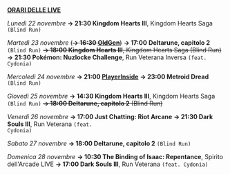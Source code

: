 <b><u>ORARI DELLE LIVE</u></b>

<i>Lunedì 22 novembre</i>
<b>→ 21:30 Kingdom Hearts III</b>, Kingdom Hearts Saga <code>(Blind Run)</code>

<i>Martedì 23 novembre</i>
<s>(<b>→ 16:30 <a href="https://www.twitch.tv/oldgenproject">OldGen</a></b>)</s>
<b>→ 17:00</b> <b>Deltarune, capitolo 2</b> <code>(Blind Run)</code>
<s><b>→ 18:00 Kingdom Hearts III</b>, Kingdom Hearts Saga (Blind Run)</s>
<b>→ 21:30 Pokémon: Nuzlocke Challenge</b>, Run Veterana Inversa <code>(feat. Cydonia)</code>

<i>Mercoledì 24 novembre</i>
<b>→ 21:00 <a href="https://www.twitch.tv/playerinsidetv">PlayerInside</a></b>
<b>→ 23:00 Metroid Dread</b> <code>(Blind Run)</code>

<i>Giovedì 25 novembre</i>
<b>→ 14:30 Kingdom Hearts III</b>, Kingdom Hearts Saga <code>(Blind Run)</code>
<s><b>→ 18:00 Deltarune, capitolo 2</b> (Blind Run)</s>

<i>Venerdì 26 novembre</i>
<b>→ 17:00 Just Chatting: Riot Arcane</b>
<b>→ 21:30 Dark Souls III</b>, Run Veterana <code>(feat. Cydonia)</code>

<i>Sabato 27 novembre</i>
<b>→ 18:00 Deltarune, capitolo 2</b> <code>(Blind Run)</code>

<i>Domenica 28 novembre</i>
<b>→ 10:30 The Binding of Isaac: Repentance</b>, Spirito dell'Arcade LIVE
<b>→ 17:00 Dark Souls III</b>, Run Veterana <code>(feat. Cydonia)</code>
